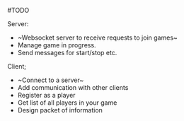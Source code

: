 #TODO

Server:
* ~Websocket server to receive requests to join games~
* Manage game in progress.
* Send messages for start/stop etc.

Client; 
* ~Connect to a server~
* Add communication with other clients
* Register as a player
* Get list of all players in your game
* Design packet of information